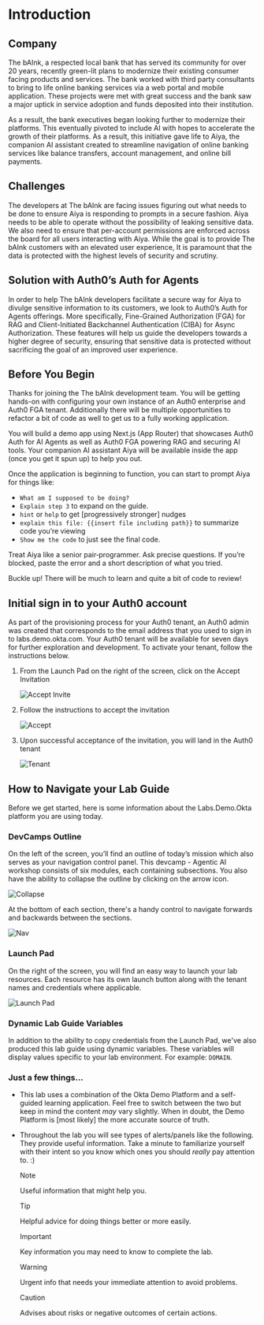 # Introduction

## Company
The bAInk, a respected local bank that has served its community for over 20 years, recently green-lit plans to modernize their existing consumer facing products and services. The bank worked with third party consultants to bring to life online banking services via a web portal and mobile application. These projects were met with great success and the bank saw a major uptick in service adoption and funds deposited into their institution. 

As a result, the bank executives began looking further to modernize their platforms. This eventually pivoted to include AI with hopes to accelerate the growth of their platforms. As a result, this initiative gave life to Aiya, the companion AI assistant created to streamline navigation of online banking services like balance transfers, account management, and online bill payments. 

## Challenges
The developers at The bAInk are facing issues figuring out what needs to be done to ensure Aiya is responding to prompts in a secure fashion. Aiya needs to be able to operate without the possibility of leaking sensitive data. We also need to ensure that per-account permissions are enforced across the board for all users interacting with Aiya. While the goal is to provide The bAInk customers with an elevated user experience, It is paramount that the data is protected with the highest levels of security and scrutiny. 

## Solution with Auth0’s Auth for Agents
In order to help The bAInk developers facilitate a secure way for Aiya to divulge sensitive information to its customers, we look to Auth0’s Auth for Agents offerings. More specifically, Fine-Grained Authorization (FGA) for RAG and Client-Initiated Backchannel Authentication (CIBA) for Async Authorization. These features will help us guide the developers towards a higher degree of security, ensuring that sensitive data is protected without sacrificing the goal of an improved user experience. 

## Before You Begin
Thanks for joining the The bAInk development team. You will be getting hands-on with configuring your own instance of an Auth0 enterprise and Auth0 FGA tenant. Additionally there will be multiple opportunities to refactor a bit of code as well to get us to a fully working application. 

You will build a demo app using Next.js (App Router) that showcases Auth0 Auth for AI Agents as well as Auth0 FGA powering RAG and securing AI tools. Your companion AI assistant Aiya will be available inside the app (once you get it spun up) to help you out.

Once the application is beginning to function, you can start to prompt Aiya for things like:

* `What am I supposed to be doing?`
* `Explain step 3` to expand on the guide.
* `hint` or `help` to get [progressively stronger] nudges
* `explain this file: {{insert file including path}}` to summarize code you’re viewing
* `Show me the code` to just see the final code.

Treat Aiya like a senior pair‑programmer. Ask precise questions. If you’re blocked, paste the error and a short description of what you tried.

Buckle up! There will be much to learn and quite a bit of code to review!

## Initial sign in to your Auth0 account
As part of the provisioning process for your Auth0 tenant, an Auth0 admin was created that corresponds to the email address that you used to sign in to labs.demo.okta.com. Your Auth0 tenant will be available for seven days for further exploration and development. To activate your tenant, follow the instructions below.

1. From the Launch Pad on the right of the screen, click on the Accept Invitation

    ![Accept Invite](./assets/images/Intro/images/1.1a.png)

2. Follow the instructions to accept the invitation

    ![Accept](./assets/images/Intro/images/1.2a.png)

3. Upon successful acceptance of the invitation, you will land in the Auth0 tenant

    ![Tenant](./assets/images/Intro/images/1.3a.png)

## How to Navigate your Lab Guide
Before we get started, here is some information about the Labs.Demo.Okta platform you are using today.

### DevCamps Outline
On the left of the screen, you’ll find an outline of today’s mission which also serves as your navigation control panel. This devcamp - Agentic AI workshop consists of six modules, each containing subsections. You also have the ability to collapse the outline by clicking on the arrow icon.

![Collapse](./assets/images/Intro/images/2.1.png)

At the bottom of each section, there's a handy control to navigate forwards and backwards between the sections.

![Nav](./assets/images/Intro/images/2.2.png)

### Launch Pad
On the right of the screen, you will find an easy way to launch your lab resources. Each resource has its own launch button along with the tenant names and credentials where applicable.

![Launch Pad](./assets/images/Intro/images/2.3.png)

### Dynamic Lab Guide Variables
In addition to the ability to copy credentials from the Launch Pad, we've also produced this lab guide using dynamic variables. These variables will display values specific to your lab environment. For example: `DOMAIN`.

### Just a few things...

- This lab uses a combination of the Okta Demo Platform and a self-guided learning application. Feel free to switch between the two but keep in mind the content _may_ vary slightly. When in doubt, the Demo Platform is [most likely] the more accurate source of truth.

- Throughout the lab you will see types of alerts/panels like the following. They provide useful information. Take a minute to familiarize yourself with their intent so you know which ones you should _really_ pay attention to. :)

  > [!NOTE]
  > Useful information that might help you.

  > [!Tip]
  > Helpful advice for doing things better or more easily.

  > [!Important]
  > Key information you may need to know to complete the lab.

  > [!Warning]
  > Urgent info that needs your immediate attention to avoid problems.

  > [!Caution]
  > Advises about risks or negative outcomes of certain actions.

<br>